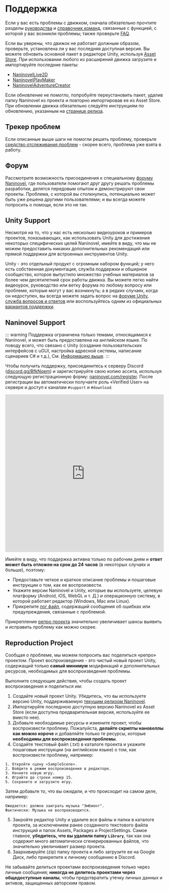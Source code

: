 # Поддержка

Если у вас есть проблемы с движком, сначала обязательно прочтите разделы [руководства](/ru/guide/) и [справочник команд](/api/), связанные с функцией, с которой у вас возникли проблемы; также проверьте [FAQ](/ru/faq/).

Если вы уверены, что движок не работает должным образом, проверьте, установлена ли у вас последняя доступная версия. Вы можете обновить основной пакет в редакторе Unity, используя [Asset Store](https://docs.unity3d.com/Manual/AssetStore.html). При использовании любого из расширений движка загрузите и импортируйте последние пакеты:

- [NaninovelLive2D](https://github.com/Naninovel/Live2D/raw/master/NaninovelLive2D.unitypackage)
- [NaninovelPlayMaker](https://github.com/Naninovel/PlayMaker/raw/master/NaninovelPlayMaker.unitypackage)
- [NaninovelAdventureCreator](https://github.com/Naninovel/AdventureCreator/raw/master/NaninovelAdventureCreator.unitypackage)

Если обновление не помогло, попробуйте переустановить пакет, удалив папку Naninovel из проекта и повторно импортировав ее из Asset Store. При обновлении движка обязательно следуйте инструкциям по обновлению, указанным на [странице релиза](https://github.com/Naninovel/Documentation/releases).

## Трекер проблем

Если описанные выше шаги не помогли решить проблему, проверьте [средство отслеживания проблем](https://github.com/Naninovel/Documentation/issues?q=is%3Aissue+label%3Abug) - скорее всего, проблема уже взята в работу.

## Форум

Рассмотрите возможность присоединения к специальному [форуму Naninovel](https://forum.naninovel.com), где пользователи помогают друг другу решать проблемы разработки, делятся передовым опытом и демонстрируют свои проекты. Проблема, с которой вы столкнулись, потенциально может быть уже решена другими пользователями; и вы всегда можете попросить о помощи, если это не так.

## Unity Support

Несмотря на то, что у нас есть несколько видеоуроков и примеров проектов, показывающих, как использовать Unity для достижения некоторых специфических целей Naninovel, имейте в виду, что мы не можем предоставить никаких дополнительных рекомендаций или прямой поддержки для встроенных инструментов Unity.

Unity - это отдельный продукт с огромным набором функций; у него есть собственная документация, служба поддержки и обширное сообщество, которое выпустило множество учебных материалов за более чем десятилетний срок работы движка. Вы можете легко найти видеоурок, руководство или ветку форума по любому вопросу или проблеме, которые могут у вас возникнуть; а в редких случаях, когда он недоступен, вы всегда можете задать вопрос на [форуме Unity](https://forum.unity.com), [служба вопросов и ответов](https://answers.unity.com/questions/ask.html) или воспользуйтесь одним из официальных [вариантов поддержки](https://unity.com/support-services).

## Naninovel Support

::: warning
Поддержка ограничена только темами, относящимися к Naninovel, и может быть предоставлена на английском языке. По поводу всего, что связано с Unity (создание пользовательских интерфейсов с uGUI, настройка адресной системы, написание сценариев C# и т.д.), См. [Информацию выше](/ru/support/#unity-support).
:::

Чтобы получить поддержку, присоединитесь к серверу Discord ([discord.gg/BfkNqem](https://discord.gg/BfkNqem)) и зарегистрируйте свою копию ассета, используя следующую регистрационную форму: [naninovel.com/register](https://naninovel.com/register/). После регистрации вы автоматически получаете роль «Verified User» на сервере и доступ к каналам `#support` и `#download`.

<iframe src="https://discordapp.com/widget?id=545676116871086080&theme=dark" width="100%" height="500" allowtransparency="true" frameborder="0"></iframe>

Имейте в виду, что поддержка активна только по рабочим дням и **ответ может быть отложен на срок до 24 часов** (в некоторых случаях и больше), поэтому:
  - Предоставьте четкое и краткое описание проблемы и пошаговые инструкции о том, как ее воспроизвести.
  - Укажите версии Naninovel и Unity, которые вы используете, целевую платформу (Android, iOS, WebGL и т. Д.) и операционную систему, в которой работает редактор (Windows, Mac или Linux).
  - Прикрепите [лог файл](https://docs.unity3d.com/Manual/LogFiles.html), содержащий сообщения об ошибках или предупреждения, связанные с проблемой.

Прикрепление [репро проекта](/ru/support/#reproduction-project) значительно увеличивает шансы выявить и исправить проблему как можно скорее.

## Reproduction Project

Сообщая о проблеме, мы можем попросить вас поделиться «репро» проектом. Проект воспроизведения - это чистый новый проект Unity, содержащий только **самый минимум** модификаций и дополнительных ресурсов, необходимых для воспроизведения проблемы.

Выполните следующие действия, чтобы создать проект воспроизведения и поделиться им:

1. Создайте новый проект Unity. Убедитесь, что вы используете версию Unity, поддерживаемую [текущим релизом Naninovel](https://github.com/Naninovel/Documentation/releases).
2. Импортируйте последнюю доступную версию Naninovel из Asset Store (если доступна предварительная версия, используйте ее вместо нее).
3. Добавьте необходимые ресурсы и измените проект, чтобы воспроизвести проблему. Пожалуйста, **делайте скрипты нановеллы как можно короче** и добавляйте только те ресурсы, которые **необходимы для воспроизведения проблемы**.
4. Создайте текстовый файл (.txt) в каталоге проекта и укажите пошаговые инструкции (на английском языке) о том, как воспроизвести проблему, например:

```
1. Откройте сцену «SampleScene».
2. Войдите в режим воспроизведения в редакторе.
3. Начните новую игру.
4. Играйте до строки номер 15.
5. Сохраните и загрузите игру.
```

Затем добавьте то, что вы ожидали, и что происходит на самом деле, например:

```
Ожидается: должна заиграть музыка "Эмбиент".
Фактически: Музыка не воспроизводится.
```

5. Закройте редактор Unity и удалите все файлы и папки в каталоге проекта, за исключением ранее созданного текстового файла инструкций и папок Assets, Packages и ProjectSettings. Самое главное, **убедитесь, что вы удалили папку `Library`**, так как она содержит много автоматически сгенерированных файлов, что значительно увеличивает размер проекта.
6. Заархивируйте (zip) папку проекта и либо загрузите ее на Google Диск, либо прикрепите к личному сообщению в Discord.

Не забывайте делиться проектами воспроизведения только через личные сообщения; **никогда не делитесь проектами через общедоступные каналы**, чтобы предотвратить утечку личных данных и активов, защищенных авторским правом.
